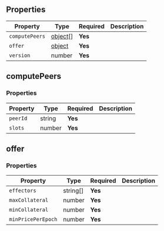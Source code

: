## Properties

| Property       | Type                      | Required | Description |
|----------------|---------------------------|----------|-------------|
| `computePeers` | [object](#computepeers)[] | **Yes**  |             |
| `offer`        | [object](#offer)          | **Yes**  |             |
| `version`      | number                    | **Yes**  |             |

## computePeers

### Properties

| Property | Type   | Required | Description |
|----------|--------|----------|-------------|
| `peerId` | string | **Yes**  |             |
| `slots`  | number | **Yes**  |             |

## offer

### Properties

| Property           | Type     | Required | Description |
|--------------------|----------|----------|-------------|
| `effectors`        | string[] | **Yes**  |             |
| `maxCollateral`    | number   | **Yes**  |             |
| `minCollateral`    | number   | **Yes**  |             |
| `minPricePerEpoch` | number   | **Yes**  |             |

